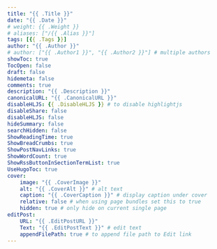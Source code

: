 ```yaml
---
title: "{{ .Title }}"
date: "{{ .Date }}"
# weight: {{ .Weight }} 
# aliases: ["/{{ .Alias }}"]
tags: [{{ .Tags }}]
author: "{{ .Author }}"
# author: ["{{ .Author1 }}", "{{ .Author2 }}"] # multiple authors
showToc: true
TocOpen: false
draft: false
hidemeta: false
comments: true
description: "{{ .Description }}"
canonicalURL: "{{ .CanonicalURL }}"
disableHLJS: {{ .DisableHLJS }} # to disable highlightjs
disableShare: false
disableHLJS: false
hideSummary: false
searchHidden: false
ShowReadingTime: true
ShowBreadCrumbs: true
ShowPostNavLinks: true
ShowWordCount: true
ShowRssButtonInSectionTermList: true
UseHugoToc: true
cover:
    image: "{{ .CoverImage }}"
    alt: "{{ .CoverAlt }}" # alt text
    caption: "{{ .CoverCaption }}" # display caption under cover
    relative: false # when using page bundles set this to true
    hidden: true # only hide on current single page
editPost:
    URL: "{{ .EditPostURL }}"
    Text: "{{ .EditPostText }}" # edit text
    appendFilePath: true # to append file path to Edit link
---
```

